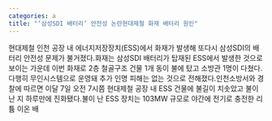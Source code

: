 ```yaml
---
categories: a
title: "‘삼성SDI 배터리’ 안전성 논란현대제철 화재 배터리 원인"
---
```

현대제철 인천 공장 내 에너지저장장치(ESS)에서 화재가 발생해 또다시 삼성SDI의 배터리 안전성 문제가 불거졌다.화재는 삼성SDI 배터리가 탑재된 ESS에서 발생한 것으로 보이는 가운데 이번 화재로 2층 철골구조 건물 1개 동이 불에 탔고 소방관 1명이 다쳤다. 다행히 무인시스템으로 운영돼 추가 인명 피해는 없는 것으로 전해졌다.인천소방서와 경찰에 따르면 이달 7일 오전 7시쯤 현대제철 공장 내 ESS 건물에 불길이 치솟았고 불이 난 지 하루만에 진화됐다.불이 난 ESS 장치는 103MW 규모로 야간에 전기로 충전한 리튬 이온 배